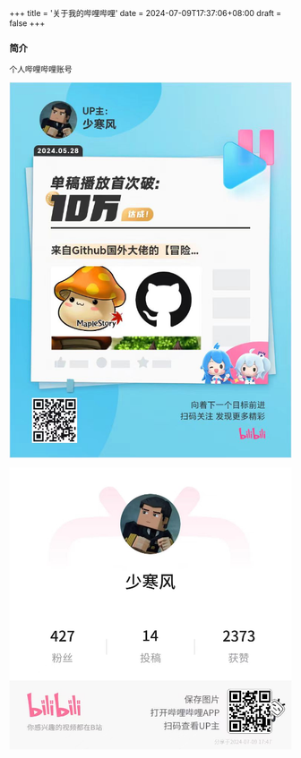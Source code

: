 +++
title = '关于我的哔哩哔哩'
date = 2024-07-09T17:37:06+08:00
draft = false
+++
### 简介

个人哔哩哔哩账号

![hot](../../assets/img/hot.png "hot")

![myaccount](../../assets/img/bili.png "myaccount")